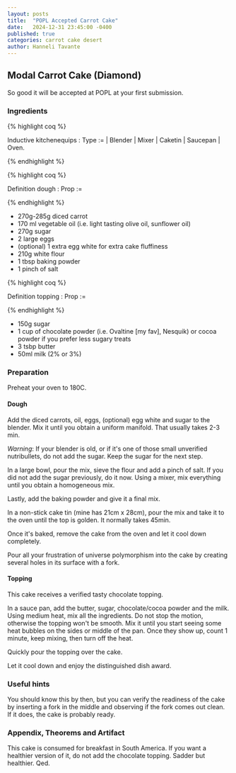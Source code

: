 ```yaml
---
layout: posts
title:  "POPL Accepted Carrot Cake"
date:   2024-12-31 23:45:00 -0400
published: true
categories: carrot cake desert
author: Hanneli Tavante
---
```



## Modal Carrot Cake (Diamond)

So good it will be accepted at POPL at your first submission.

### Ingredients

{% highlight coq %}

Inductive kitchenequips : Type :=
  | Blender
  | Mixer
  | Caketin
  | Saucepan
  | Oven.

{% endhighlight %}


{% highlight coq %}

Definition dough :  Prop :=

{% endhighlight %}


* 270g-285g diced carrot
* 170 ml vegetable oil (i.e. light tasting olive oil, sunflower oil)
* 270g sugar
* 2 large eggs
* (optional) 1 extra egg white for extra cake fluffiness
* 210g white flour
* 1 tbsp baking powder
* 1 pinch of salt

{% highlight coq %}

Definition topping :  Prop :=

{% endhighlight %}

* 150g sugar
* 1 cup of chocolate powder (i.e. Ovaltine [my fav], Nesquik) or cocoa powder if you prefer less sugary treats
* 3 tsbp butter
* 50ml milk (2% or 3%)




### Preparation

Preheat your oven to 180C.

#### Dough

Add the diced carrots, oil, eggs, (optional) egg white and sugar to the blender.
Mix it until you obtain a uniform manifold. That usually takes 2-3 min.

_Warning_: If your blender is old, or if it's one of those small unverified nutribullets, do not add the sugar. Keep the sugar for the next step.

In a large bowl, pour the mix, sieve the flour and add a pinch of salt. If you did not add the sugar previously, do it now.
Using a mixer, mix everything until you obtain a homogeneous mix.

Lastly, add the baking powder and give it a final mix.

In a non-stick cake tin (mine has 21cm x 28cm), pour the mix and take it to the oven until the top is golden.
It normally takes 45min.

Once it's baked, remove the cake from the oven and let it cool down completely.

Pour all your frustration of universe polymorphism into the cake by creating several holes in its surface with a fork.

#### Topping

This cake receives a verified tasty chocolate topping.

In a sauce pan, add the butter, sugar, chocolate/cocoa powder and the milk.
Using medium heat, mix all the ingredients. Do not stop the motion, otherwise the topping won't be smooth.
Mix it until you start seeing some heat bubbles on the sides or middle of the pan. Once they show up, count 1 minute, keep mixing, then turn off the heat. 

Quickly pour the topping over the cake.

Let it cool down and enjoy the distinguished dish award.


### Useful hints

You should know this by then, but you can verify the readiness of the cake by inserting a fork in the middle and observing if the fork comes out clean. If it does, the cake is probably ready.


### Appendix, Theorems and Artifact


This cake is consumed for breakfast in South America. 
If you want a healthier version of it, do not add the chocolate topping. 
Sadder but healthier.
Qed.



